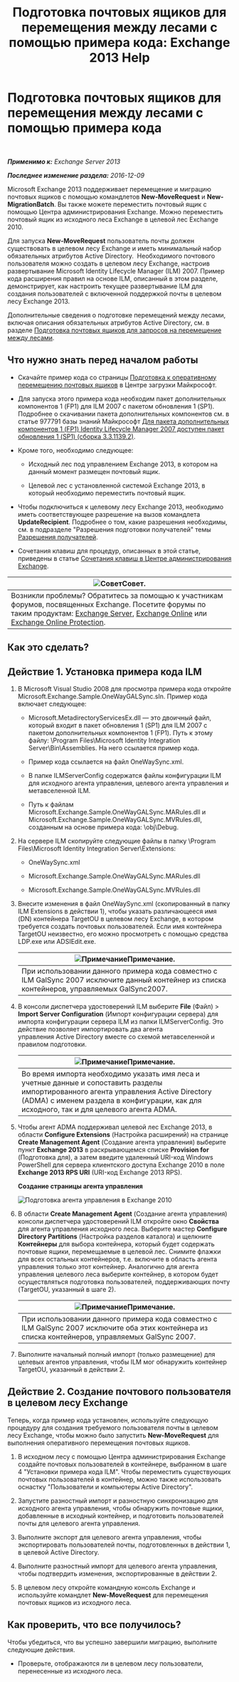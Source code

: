 ﻿---
title: 'Подготовка почтовых ящиков для перемещения между лесами с помощью примера кода: Exchange 2013 Help'
TOCTitle: Подготовка почтовых ящиков для перемещения между лесами с помощью примера кода
ms:assetid: f35ac7a5-bb84-4653-b6d0-65906e93627b
ms:mtpsurl: https://technet.microsoft.com/ru-ru/library/Ee861124(v=EXCHG.150)
ms:contentKeyID: 50489503
ms.date: 04/30/2018
mtps_version: v=EXCHG.150
ms.translationtype: HT
---

# Подготовка почтовых ящиков для перемещения между лесами с помощью примера кода

 

_**Применимо к:** Exchange Server 2013_

_**Последнее изменение раздела:** 2016-12-09_

Microsoft Exchange 2013 поддерживает перемещение и миграцию почтовых ящиков с помощью командлетов **New-MoveRequest** и **New-MigrationBatch**. Вы также можете переместить почтовый ящик с помощью Центра администрирования Exchange. Можно переместить почтовый ящик из исходного леса Exchange в целевой лес Exchange 2010.

Для запуска **New-MoveRequest** пользователь почты должен существовать в целевом лесу Exchange и иметь минимальный набор обязательных атрибутов Active Directory.  Необходимого почтового пользователя можно создать в целевом лесу Exchange, настроив развертывание Microsoft Identity Lifecycle Manager (ILM) 2007. Пример кода расширения правил на основе ILM, описанный в этом разделе, демонстрирует, как настроить текущее развертывание ILM для создания пользователей с включенной поддержкой почты в целевом лесу Exchange 2013.

Дополнительные сведения о подготовке перемещений между лесами, включая описания обязательных атрибутов Active Directory, см. в разделе [Подготовка почтовых ящиков для запросов на перемещение между лесами](prepare-mailboxes-for-cross-forest-move-requests-exchange-2013-help.md).

## Что нужно знать перед началом работы

  - Скачайте пример кода со страницы [Подготовка к оперативному перемещению почтовых ящиков](https://go.microsoft.com/fwlink/p/?linkid=177882) в Центре загрузки Майкрософт.

  - Для запуска этого примера кода необходим пакет дополнительных компонентов 1 (FP1) для ILM 2007 с пакетом обновления 1 (SP1). Подробнее о скачивании пакета дополнительных компонентов см. в статье 977791 базы знаний Майкрософт [Для пакета дополнительных компонентов 1 (FP1) Identity Lifecycle Manager 2007 доступен пакет обновления 1 (SP1) (сборка 3.3.1139.2)](http://go.microsoft.com/fwlink/p/?linkid=3052&kbid=977791).

  - Кроме того, необходимо следующее:
    
      - Исходный лес под управлением Exchange 2013, в котором на данный момент размещен почтовый ящик.
    
      - Целевой лес с установленной системой Exchange 2013, в который необходимо переместить почтовый ящик.

  - Чтобы подключиться к целевому лесу Exchange 2013, необходимо иметь соответствующее разрешение на вызов командлета **UpdateRecipient**. Подробнее о том, какие разрешения необходимы, см. в подразделе "Разрешения подготовки получателей" темы [Разрешения получателей](recipients-permissions-exchange-2013-help.md).

  - Сочетания клавиш для процедур, описанных в этой статье, приведены в статье [Сочетания клавиш в Центре администрирования Exchange](keyboard-shortcuts-in-the-exchange-admin-center-exchange-online-protection-help.md).

<table>
<thead>
<tr class="header">
<th><img src="images/Bb124558.tip(EXCHG.150).gif" title="Совет" alt="Совет" />Совет.</th>
</tr>
</thead>
<tbody>
<tr class="odd">
<td>Возникли проблемы? Обратитесь за помощью к участникам форумов, посвященных Exchange. Посетите форумы по таким продуктам: <a href="https://go.microsoft.com/fwlink/p/?linkid=60612">Exchange Server</a>, <a href="https://go.microsoft.com/fwlink/p/?linkid=267542">Exchange Online</a> или <a href="https://go.microsoft.com/fwlink/p/?linkid=285351">Exchange Online Protection</a>.</td>
</tr>
</tbody>
</table>


## Как это сделать?

## Действие 1. Установка примера кода ILM

1.  В Microsoft Visual Studio 2008 для просмотра примера кода откройте Microsoft.Exchange.Sample.OneWayGALSync.sln. Пример кода включает следующее:
    
      - Microsoft.MetadirectoryServicesEx.dll — это двоичный файл, который входит в пакет обновления 1 (SP1) для ILM 2007 с пакетом дополнительных компонентов 1 (FP1). Путь к этому файлу: \\Program Files\\Microsoft Identity Integration Server\\Bin\\Assemblies. На него ссылается пример кода.
    
      - Пример кода ссылается на файл OneWaySync.xml.
    
      - В папке ILMServerConfig содержатся файлы конфигурации ILM для исходного агента управления, целевого агента управления и метавселенной ILM.
    
      - Путь к файлам Microsoft.Exchange.Sample.OneWayGALSync.MARules.dll и Microsoft.Exchange.Sample.OneWayGALSync.MVRules.dll, созданным на основе примера кода: \\obj\\Debug.

2.  На сервере ILM скопируйте следующие файлы в папку \\Program Files\\Microsoft Identity Integration Server\\Extensions:
    
      - OneWaySync.xml
    
      - Microsoft.Exchange.Sample.OneWayGALSync.MARules.dll
    
      - Microsoft.Exchange.Sample.OneWayGALSync.MVRules.dll

3.  Внесите изменения в файл OneWaySync.xml (скопированный в папку ILM Extensions в действии 1), чтобы указать различающееся имя (DN) контейнера TargetOU в целевом лесу Exchange, в котором требуется создать почтовых пользователей. Если имя контейнера TargetOU неизвестно, его можно просмотреть с помощью средства LDP.exe или ADSIEdit.exe.
    
    <table>
    <thead>
    <tr class="header">
    <th><img src="images/JJ126620.note(EXCHG.150).gif" title="Примечание" alt="Примечание" />Примечание.</th>
    </tr>
    </thead>
    <tbody>
    <tr class="odd">
    <td>При использовании данного примера кода совместно с ILM GalSync 2007 исключите данный контейнер из списка контейнеров, управляемых GalSync2007.</td>
    </tr>
    </tbody>
    </table>


4.  В консоли диспетчера удостоверений ILM выберите **File** (Файл) \> **Import Server Configuration** (Импорт конфигурации сервера) для импорта конфигурации сервера ILM из папки ILMServerConfig. Это действие позволяет импортировать два агента управления Active Directory вместе со схемой метавселенной и правилом подготовки.
    
    <table>
    <thead>
    <tr class="header">
    <th><img src="images/JJ126620.note(EXCHG.150).gif" title="Примечание" alt="Примечание" />Примечание.</th>
    </tr>
    </thead>
    <tbody>
    <tr class="odd">
    <td>Во время импорта необходимо указать имя леса и учетные данные и сопоставить разделы импортированного агента управления Active Directory (ADMA) с именем раздела в конфигурации, как для исходного, так и для целевого агента ADMA.</td>
    </tr>
    </tbody>
    </table>


5.  Чтобы агент ADMA поддерживал целевой лес Exchange 2013, в области **Configure Extensions** (Настройка расширений) на странице **Create Management Agent** (Создание агента управления) выберите пункт **Exchange 2013** в раскрывающемся списке **Provision for** (Подготовка для), а затем введите удаленный URI-код Windows PowerShell для сервера клиентского доступа Exchange 2010 в поле **Exchange 2013 RPS URI** (URI-код Exchange 2013 RPS).
    
    **Создание страницы агента управления**
    
    ![Подготовка агента управления в Exchange 2010](images/Aa998597.8f403cda-e5e4-4edf-887f-c1ed46cee3f5(EXCHG.150).gif "Подготовка агента управления в Exchange 2010")  

6.  В области **Create Management Agent** (Создание агента управления) консоли диспетчера удостоверений ILM откройте окно **Свойства** для агента управления исходного леса. Выберите мастер **Configure Directory Partitions** (Настройка разделов каталога) и щелкните **Контейнеры** для выбора контейнера, который будет содержать почтовые ящики, перемещаемые в целевой лес. Снимите флажки для всех остальных контейнеров, т.е. включите в область агента управления только этот контейнер. Аналогично для агента управления целевого леса выберите контейнер, в котором будет осуществляться подготовка пользователей, поддерживающих почту (TargetOU, указанный в шаге 2).
    
    <table>
    <thead>
    <tr class="header">
    <th><img src="images/JJ126620.note(EXCHG.150).gif" title="Примечание" alt="Примечание" />Примечание.</th>
    </tr>
    </thead>
    <tbody>
    <tr class="odd">
    <td>При использовании данного примера кода совместно с ILM GalSync 2007 исключите оба этих контейнера из списка контейнеров, управляемых GalSync 2007.</td>
    </tr>
    </tbody>
    </table>


7.  Выполните начальный полный импорт (только размещение) для целевых агентов управления, чтобы ILM мог обнаружить контейнер TargetOU, указанный в действии 2.

## Действие 2. Создание почтового пользователя в целевом лесу Exchange

Теперь, когда пример кода установлен, используйте следующую процедуру для создания требуемого пользователя почты в целевом лесу Exchange, чтобы можно было запустить **New-MoveRequest** для выполнения оперативного перемещения почтовых ящиков.

1.  В исходном лесу с помощью Центра администрирования Exchange создайте почтовых пользователей в контейнере, выбранном в шаге 4 "Установки примера кода ILM". Чтобы переместить существующих почтовых пользователей в контейнер, можно также использовать оснастку "Пользователи и компьютеры Active Directory".

2.  Запустите разностный импорт и разностную синхронизацию для исходного агента управления, чтобы обнаружить почтовые ящики, добавленные в исходный контейнер, и подготовить пользователей почты для целевого агента управления.

3.  Выполните экспорт для целевого агента управления, чтобы экспортировать пользователей почты, подготовленных в действии 1, в целевой Active Directory.

4.  Выполните разностный импорт для целевого агента управления, чтобы подтвердить изменения, экспортированные в действии 2.

5.  В целевом лесу откройте командную консоль Exchange и используйте командлет **New-MoveRequest** для перемещения почтовых ящиков из исходного леса.

## Как проверить, что все получилось?

Чтобы убедиться, что вы успешно завершили миграцию, выполните следующие действия.

  - Проверьте, отображаются ли в целевом лесу пользователи, перенесенные из исходного леса.

